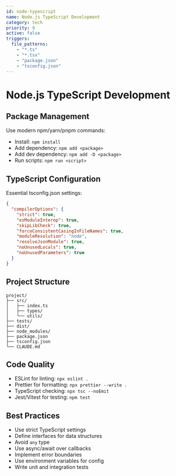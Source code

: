 ```yaml
---
id: node-typescript
name: Node.js TypeScript Development
category: tech
priority: 9
active: false
triggers:
  file_patterns:
    - "*.ts"
    - "*.tsx"
    - "package.json"
    - "tsconfig.json"
---
```


# Node.js TypeScript Development

## Package Management

Use modern npm/yarn/pnpm commands:
- Install: `npm install`
- Add dependency: `npm add <package>`
- Add dev dependency: `npm add -D <package>`
- Run scripts: `npm run <script>`

## TypeScript Configuration

Essential tsconfig.json settings:
```json
{
  "compilerOptions": {
    "strict": true,
    "esModuleInterop": true,
    "skipLibCheck": true,
    "forceConsistentCasingInFileNames": true,
    "moduleResolution": "node",
    "resolveJsonModule": true,
    "noUnusedLocals": true,
    "noUnusedParameters": true
  }
}
```

## Project Structure

```
project/
├── src/
│   ├── index.ts
│   ├── types/
│   └── utils/
├── tests/
├── dist/
├── node_modules/
├── package.json
├── tsconfig.json
└── CLAUDE.md
```

## Code Quality

- ESLint for linting: `npx eslint .`
- Prettier for formatting: `npx prettier --write .`
- TypeScript checking: `npx tsc --noEmit`
- Jest/Vitest for testing: `npm test`

## Best Practices

- Use strict TypeScript settings
- Define interfaces for data structures
- Avoid `any` type
- Use async/await over callbacks
- Implement error boundaries
- Use environment variables for config
- Write unit and integration tests